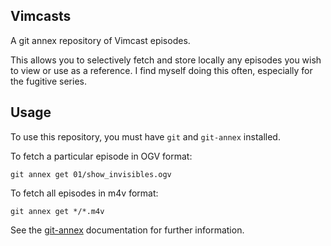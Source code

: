 ## Vimcasts

A git annex repository of Vimcast episodes.

This allows you to selectively fetch and store locally any episodes you wish to
view or use as a reference.  I find myself doing this often, especially for the
fugitive series.

## Usage

To use this repository, you must have `git` and `git-annex` installed.

To fetch a particular episode in OGV format:

    git annex get 01/show_invisibles.ogv

To fetch all episodes in m4v format:

    git annex get */*.m4v

See the [git-annex](http://git-annex.branchable.com/) documentation for further
information.
